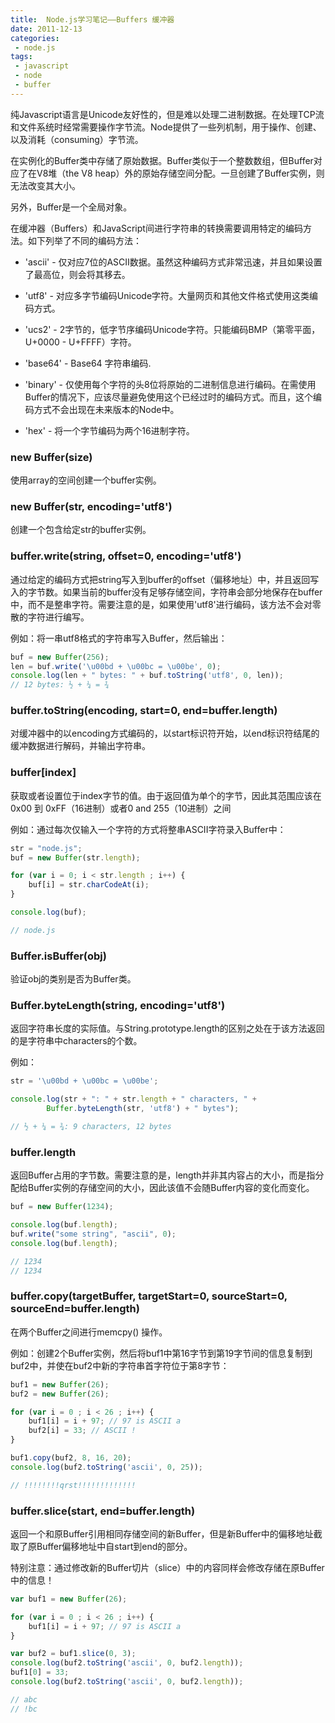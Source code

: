 ```yaml
---
title:  Node.js学习笔记——Buffers 缓冲器 
date: 2011-12-13
categories: 
 - node.js
tags: 
 - javascript
 - node 
 - buffer
---
```


纯Javascript语言是Unicode友好性的，但是难以处理二进制数据。在处理TCP流和文件系统时经常需要操作字节流。Node提供了一些列机制，用于操作、创建、以及消耗（consuming）字节流。

在实例化的Buffer类中存储了原始数据。Buffer类似于一个整数数组，但Buffer对应了在V8堆（the V8 heap）外的原始存储空间分配。一旦创建了Buffer实例，则无法改变其大小。

另外，Buffer是一个全局对象。

在缓冲器（Buffers）和JavaScript间进行字符串的转换需要调用特定的编码方法。如下列举了不同的编码方法：

* 'ascii' - 仅对应7位的ASCII数据。虽然这种编码方式非常迅速，并且如果设置了最高位，则会将其移去。

* 'utf8' - 对应多字节编码Unicode字符。大量网页和其他文件格式使用这类编码方式。

* 'ucs2' - 2字节的，低字节序编码Unicode字符。只能编码BMP（第零平面，U+0000 - U+FFFF）字符。

* 'base64' - Base64 字符串编码.

* 'binary' - 仅使用每个字符的头8位将原始的二进制信息进行编码。在需使用Buffer的情况下，应该尽量避免使用这个已经过时的编码方式。而且，这个编码方式不会出现在未来版本的Node中。

* 'hex' - 将一个字节编码为两个16进制字符。

### new Buffer(size)

使用array的空间创建一个buffer实例。

### new Buffer(str, encoding='utf8')

创建一个包含给定str的buffer实例。

### buffer.write(string, offset=0, encoding='utf8')

通过给定的编码方式把string写入到buffer的offset（偏移地址）中，并且返回写入的字节数。如果当前的buffer没有足够存储空间，字符串会部分地保存在buffer中，而不是整串字符。需要注意的是，如果使用'utf8'进行编码，该方法不会对零散的字符进行编写。

例如：将一串utf8格式的字符串写入Buffer，然后输出：
``` javascript
buf = new Buffer(256);
len = buf.write('\u00bd + \u00bc = \u00be', 0);
console.log(len + " bytes: " + buf.toString('utf8', 0, len));
// 12 bytes: ½ + ¼ = ¾
```

### buffer.toString(encoding, start=0, end=buffer.length)

对缓冲器中的以encoding方式编码的，以start标识符开始，以end标识符结尾的缓冲数据进行解码，并输出字符串。

### buffer[index]

获取或者设置位于index字节的值。由于返回值为单个的字节，因此其范围应该在0x00 到 0xFF（16进制）或者0 and 255（10进制）之间

例如：通过每次仅输入一个字符的方式将整串ASCII字符录入Buffer中：
``` javascript
str = "node.js";
buf = new Buffer(str.length);

for (var i = 0; i < str.length ; i++) {
    buf[i] = str.charCodeAt(i);
}

console.log(buf);

// node.js
```

### Buffer.isBuffer(obj)

验证obj的类别是否为Buffer类。

### Buffer.byteLength(string, encoding='utf8')

返回字符串长度的实际值。与String.prototype.length的区别之处在于该方法返回的是字符串中characters的个数。

例如：
``` javascript
str = '\u00bd + \u00bc = \u00be';

console.log(str + ": " + str.length + " characters, " +
        Buffer.byteLength(str, 'utf8') + " bytes");

// ½ + ¼ = ¾: 9 characters, 12 bytes
```

### buffer.length

返回Buffer占用的字节数。需要注意的是，length并非其内容占的大小，而是指分配给Buffer实例的存储空间的大小，因此该值不会随Buffer内容的变化而变化。

``` javascript
buf = new Buffer(1234);

console.log(buf.length);
buf.write("some string", "ascii", 0);
console.log(buf.length);

// 1234
// 1234
```

### buffer.copy(targetBuffer, targetStart=0, sourceStart=0, sourceEnd=buffer.length)

在两个Buffer之间进行memcpy() 操作。

例如：创建2个Buffer实例，然后将buf1中第16字节到第19字节间的信息复制到buf2中，并使在buf2中新的字符串首字符位于第8字节：

``` javascript
buf1 = new Buffer(26);
buf2 = new Buffer(26);

for (var i = 0 ; i < 26 ; i++) {
    buf1[i] = i + 97; // 97 is ASCII a
    buf2[i] = 33; // ASCII !
}

buf1.copy(buf2, 8, 16, 20);
console.log(buf2.toString('ascii', 0, 25));

// !!!!!!!!qrst!!!!!!!!!!!!!
```

### buffer.slice(start, end=buffer.length)

返回一个和原Buffer引用相同存储空间的新Buffer，但是新Buffer中的偏移地址截取了原Buffer偏移地址中自start到end的部分。

特别注意：通过修改新的Buffer切片（slice）中的内容同样会修改存储在原Buffer中的信息！

``` javascript
var buf1 = new Buffer(26);

for (var i = 0 ; i < 26 ; i++) {
    buf1[i] = i + 97; // 97 is ASCII a
}

var buf2 = buf1.slice(0, 3);
console.log(buf2.toString('ascii', 0, buf2.length));
buf1[0] = 33;
console.log(buf2.toString('ascii', 0, buf2.length));

// abc
// !bc
```

